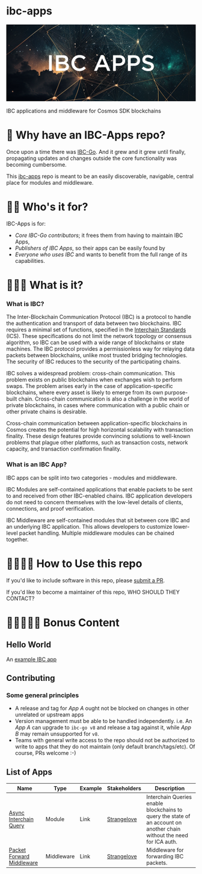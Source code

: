 # ibc-apps

![IBC-APPS Header](ibc-apps.png)

IBC applications and middleware for Cosmos SDK blockchains

🌌 Why have an IBC-Apps repo?
=============================

Once upon a time there was [IBC-Go](https://github.com/cosmos/ibc-go). And it grew and it grew until finally, propagating updates and changes outside the core functionality was becoming cumbersome.

This [ibc-apps](https://github.com/cosmos/ibc-apps) repo is meant to be an easily discoverable, navigable, central place for modules and middleware.

🌌🌌 Who's it for?
=============================

IBC-Apps is for:
- _Core IBC-Go contributors_; it frees them from having to maintain IBC Apps,
- _Publishers of IBC Apps_, so their apps can be easily found by
- _Everyone who uses IBC_ and wants to benefit from the full range of its capabilities.

🌌🌌🌌 What is it?
=============================

### What is IBC?

The Inter-Blockchain Communication Protocol (IBC) is a protocol to handle the authentication and transport of data between two blockchains. IBC requires a minimal set of functions, specified in the [Interchain Standards](https://github.com/cosmos/ibc/tree/main/spec/ics-001-ics-standard) (ICS). These specifications do not limit the network topology or consensus algorithm, so IBC can be used with a wide range of blockchains or state machines. The IBC protocol provides a permissionless way for relaying data packets between blockchains, unlike most trusted bridging technologies. The security of IBC reduces to the security of the participating chains.

IBC solves a widespread problem: cross-chain communication. This problem exists on public blockchains when exchanges wish to perform swaps. The problem arises early in the case of application-specific blockchains, where every asset is likely to emerge from its own purpose-built chain. Cross-chain communication is also a challenge in the world of private blockchains, in cases where communication with a public chain or other private chains is desirable.

Cross-chain communication between application-specific blockchains in Cosmos creates the potential for high horizontal scalability with transaction finality. These design features provide convincing solutions to well-known problems that plague other platforms, such as transaction costs, network capacity, and transaction confirmation finality.


### What is an IBC App?

IBC apps can be split into two categories - modules and middleware.

IBC Modules are self-contained applications that enable packets to be sent to and received from other IBC-enabled chains.  IBC application developers do not need to concern themselves with the low-level details of clients, connections, and proof verification.

IBC Middleware are self-contained modules that sit between core IBC and an underlying IBC application.  This allows developers to customize lower-level packet handling.  Multiple middleware modules can be chained together.  


🌌🌌🌌🌌 How to Use this repo
=============================

If you'd like to include software in this repo, please [submit a PR](https://github.com/cosmos/ibc-apps).

If you'd like to become a maintainer of this repo, WHO SHOULD THEY CONTACT?

🌌🌌🌌🌌🌌 Bonus Content
=============================

## Hello World

An [example IBC app](../examples/hello-world/)

## Contributing

### Some general principles

- A release and tag for _App A_ ought not be blocked on changes in other unrelated or upstream apps
- Version management must be able to be handled independently. i.e. An _App A_ can upgrade to `ibc-go v8` and release a tag against it, while _App B_ may remain unsupported for `v8`.
- Teams with general write access to the repo should not be authorized to write to apps that they do not maintain (only default branch/tags/etc). Of course, PRs welcome :-)


## List of Apps

| Name | Type | Example | Stakeholders | Description |
| ---- | ---- | ------- | ------------ | ----------- |  
| [Async Interchain Query](../modules/async-icq/) | Module | Link | [Strangelove](https://github.com/strangelove-ventures/) | Interchain Queries enable blockchains to query the state of an account on another chain without the need for ICA auth. |
| [Packet Forward Middleware](../middleware/packet-forward-middleware) | Middleware | Link | [Strangelove](https://github.com/strangelove-ventures/) | Middleware for forwarding IBC packets. | 
